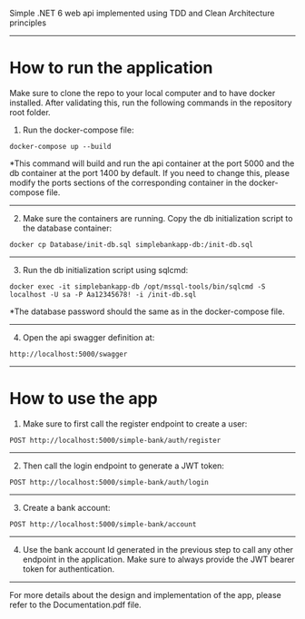 Simple .NET 6 web api implemented using TDD and Clean Architecture principles

---

# How to run the application
Make sure to clone the repo to your local computer and to have docker installed. After validating this, run the following commands in the repository root folder.

1. Run the docker-compose file:
```
docker-compose up --build
```
*This command will build and run the api container at the port 5000 and the db container at the port 1400 by default. If you need to change this, please modify the ports sections of the corresponding container in the docker-compose file.

---
2. Make sure the containers are running. Copy the db initialization script to the database container:
```
docker cp Database/init-db.sql simplebankapp-db:/init-db.sql
```
---
3. Run the db initialization script using sqlcmd:

```
docker exec -it simplebankapp-db /opt/mssql-tools/bin/sqlcmd -S localhost -U sa -P Aa12345678! -i /init-db.sql
```

*The database password should the same as in the docker-compose file.

---

4. Open the api swagger definition at:
```
http://localhost:5000/swagger
```
---


# How to use the app

1. Make sure to first call the register endpoint to create a user:

```
POST http://localhost:5000/simple-bank/auth/register
```

---
2. Then call the login endpoint to generate a JWT token:

```
POST http://localhost:5000/simple-bank/auth/login
```
---

3. Create a bank account:
```
POST http://localhost:5000/simple-bank/account
```

---

4. Use the bank account Id generated in the previous step to call any other endpoint in the application. Make sure to always provide the JWT bearer token for authentication.

---

For more details about the design and implementation of the app, please refer to the Documentation.pdf file.